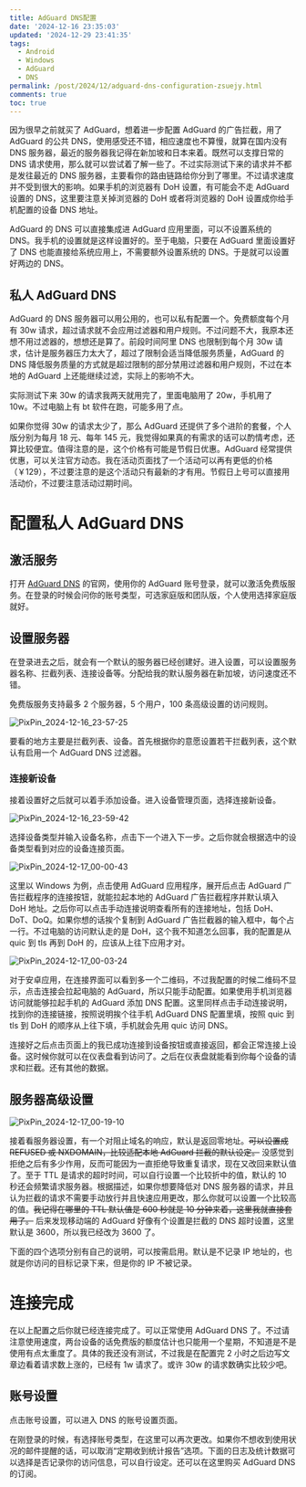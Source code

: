 ```yaml
---
title: AdGuard DNS配置
date: '2024-12-16 23:35:03'
updated: '2024-12-29 23:41:35'
tags:
  - Android
  - Windows
  - AdGuard
  - DNS
permalink: /post/2024/12/adguard-dns-configuration-zsuejy.html
comments: true
toc: true
---
```




因为很早之前就买了 AdGuard，想着进一步配置 AdGuard 的广告拦截，用了 AdGuard 的公共 DNS，使用感受还不错，相应速度也不算慢，就算在国内没有 DNS 服务器，最近的服务器我记得在新加坡和日本来着。既然可以支撑日常的 DNS 请求使用，那么就可以尝试着了解一些了。不过实际测试下来的请求并不都是发往最近的 DNS 服务器，主要看你的路由链路给你分到了哪里。不过请求速度并不受到很大的影响。如果手机的浏览器有 DoH 设置，有可能会不走 AdGuard 设置的 DNS，这里要注意关掉浏览器的 DoH 或者将浏览器的 DoH 设置成你给手机配置的设备 DNS 地址。



AdGuard 的 DNS 可以直接集成进 AdGuard 应用里面，可以不设置系统的 DNS。我手机的设置就是这样设置好的。至于电脑，只要在 AdGuard 里面设置好了 DNS 也能直接给系统应用上，不需要额外设置系统的 DNS。于是就可以设置好两边的 DNS。

## 私人 AdGuard DNS

AdGuard 的 DNS 服务器可以用公用的，也可以私有配置一个。免费额度每个月有 30w 请求，超过请求就不会应用过滤器和用户规则。不过问题不大，我原本还想不用过滤器的，想想还是算了。前段时间阿里 DNS 也限制到每个月 30w 请求，估计是服务器压力太大了，超过了限制会适当降低服务质量，AdGuard 的 DNS 降低服务质量的方式就是超过限制的部分禁用过滤器和用户规则，不过在本地的 AdGuard 上还能继续过滤，实际上的影响不大。

实际测试下来 30w 的请求我两天就用完了，里面电脑用了 20w，手机用了 10w。不过电脑上有 bt 软件在跑，可能多用了点。

如果你觉得 30w 的请求太少了，那么 AdGuard 还提供了多个进阶的套餐，个人版分别为每月 18 元、每年 145 元，我觉得如果真的有需求的话可以酌情考虑，还算比较便宜。值得注意的是，这个价格有可能是节假日优惠。AdGuard 经常提供优惠，可以关注官方动态。我在活动页面找了一个活动可以再有更低的价格（￥129），不过要注意的是这个活动只有最新的才有用。节假日上号可以直接用活动价，不过要注意活动过期时间。

# 配置私人 AdGuard DNS

## 激活服务

打开 [AdGuard DNS](https://adguard-dns.io/ "AdGuard DNS — ad-blocking DNS server") 的官网，使用你的 AdGuard 账号登录，就可以激活免费版服务。在登录的时候会问你的账号类型，可选家庭版和团队版，个人使用选择家庭版就好。

## 设置服务器

在登录进去之后，就会有一个默认的服务器已经创建好。进入设置，可以设置服务器名称、拦截列表、连接设备等。分配给我的默认服务器在新加坡，访问速度还不错。

免费版服务支持最多 2 个服务器，5 个用户，100 条高级设置的访问规则。

​![PixPin_2024-12-16_23-57-25](https://res.emptylight.cn/share/img/2024/82e1e16e89f6bdd3fe2187659a0450cf.png "AdGuard")​

要看的地方主要是拦截列表、设备。首先根据你的意愿设置若干拦截列表，这个默认有启用一个 AdGuard DNS 过滤器。

### 连接新设备

接着设置好之后就可以着手添加设备。进入设备管理页面，选择连接新设备。

​![PixPin_2024-12-16_23-59-42](https://res.emptylight.cn/share/img/2024/039cb26cd3a7505eabb638a51bee089f.png "连接新设备")​

选择设备类型并输入设备名称，点击下一个进入下一步。之后你就会根据选中的设备类型看到对应的设备连接页面。

​![PixPin_2024-12-17_00-00-43](https://res.emptylight.cn/share/img/2024/6f14e8cfd93e7ed2a1d07ca2c3780ce7.png "添加Windows设备")​

这里以 Windows 为例，点击使用 AdGuard 应用程序，展开后点击 AdGuard 广告拦截程序的连接按钮，就能拉起本地的 AdGuard 广告拦截程序并默认填入 DoH 地址。之后你可以点击手动连接说明查看所有的连接地址，包括 DoH、DoT、DoQ。如果你想的话挨个复制到 AdGuard 广告拦截器的输入框中，每个占一行。不过电脑的访问默认走的是 DoH，这个我不知道怎么回事，我的配置是从 quic 到 tls 再到 DoH 的，应该从上往下应用才对。

​![PixPin_2024-12-17_00-03-24](https://res.emptylight.cn/share/img/2024/46d4af80348d89816f4152affec9dd64.png "连接AdGuard应用程序")​

对于安卓应用，在连接界面可以看到多一个二维码，不过我配置的时候二维码不显示，点击连接会拉起电脑的 AdGuard，所以只能手动配置。如果使用手机浏览器访问就能够拉起手机的 AdGuard 添加 DNS 配置。这里同样点击手动连接说明，找到你的连接链接，按照说明挨个往手机 AdGuard DNS 配置里填，按照 quic 到 tls 到 DoH 的顺序从上往下填，手机就会先用 quic 访问 DNS。

连接好之后点击页面上的我已成功连接到设备按钮或直接返回，都会正常连接上设备。这时候你就可以在仪表盘看到访问了。之后在仪表盘就能看到你每个设备的请求和拦截。还有其他的数据。

## 服务器高级设置

​![PixPin_2024-12-17_00-19-10](https://res.emptylight.cn/share/img/2024/133e94316946c303a34136f49cb44b9b.png)​

接着看服务器设置，有一个对阻止域名的响应，默认是返回零地址。~~可以设置成 REFUSED 或 NXDOMAIN，比较适配本地 AdGuard 拦截的默认设定。~~ 没感觉到拒绝之后有多少作用，反而可能因为一直拒绝导致重复请求，现在又改回来默认值了。至于 TTL 是请求的超时时间，可以自行设置一个比较折中的值，默认的 10 秒还会频繁请求服务器。根据描述，如果你想要降低对 DNS 服务器的请求，并且认为拦截的请求不需要手动放行并且快速应用更改，那么你就可以设置一个比较高的值。~~我记得在哪里的 TTL 默认值是 600 秒就是 10 分钟来着，这里我就直接套用了。~~ 后来发现移动端的 AdGuard 好像有个设置是拦截的 DNS 超时设置，这里默认是 3600，所以我已经改为 3600 了。

下面的四个选项分别有自己的说明，可以按需启用。默认是不记录 IP 地址的，也就是你访问的目标记录下来，但是你的 IP 不被记录。

# 连接完成

在以上配置之后你就已经连接完成了。可以正常使用 AdGuard DNS 了。不过请注意使用速度，两台设备的话免费版的额度估计也只能用一个星期，不知道是不是使用有点太重度了。具体的我还没有测试，不过我是在配置完 2 小时之后边写文章边看着请求数上涨的，已经有 1w 请求了。或许 30w 的请求数确实比较少吧。

## 账号设置

点击账号设置，可以进入 DNS 的账号设置页面。

在刚登录的时候，有选择账号类型，在这里可以再次更改。如果你不想收到使用状况的邮件提醒的话，可以取消“定期收到统计报告”选项。下面的日志及统计数据可以选择是否记录你的访问信息，可以自行设定。还可以在这里购买 AdGuard DNS 的订阅。
